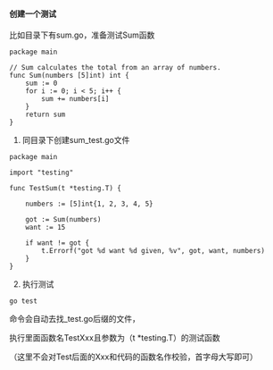 #### 创建一个测试
比如目录下有sum.go，准备测试Sum函数
```
package main

// Sum calculates the total from an array of numbers.
func Sum(numbers [5]int) int {
	sum := 0
	for i := 0; i < 5; i++ {
		sum += numbers[i]
	}
	return sum
}
```
1. 同目录下创建sum_test.go文件
```
package main

import "testing"

func TestSum(t *testing.T) {

	numbers := [5]int{1, 2, 3, 4, 5}

	got := Sum(numbers)
	want := 15

	if want != got {
		t.Errorf("got %d want %d given, %v", got, want, numbers)
	}
}
```
2. 执行测试
```
go test
```
命令会自动去找_test.go后缀的文件，

执行里面函数名TestXxx且参数为（t *testing.T）的测试函数

（这里不会对Test后面的Xxx和代码的函数名作校验，首字母大写即可）

